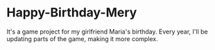 # Happy-Birthday-Mery
It's a game project for my girlfriend Maria's birthday. Every year, I'll be updating parts of the game, making it more complex.
